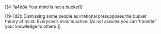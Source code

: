 [[4-1a4b8a Your mind is not a bucket]]

[[9-1d2b Dismissing some people as irrational presupposes the bucket theory of mind. Everyone’s mind is active. Do not assume you can ‘transfer’ your knowledge to others.]]